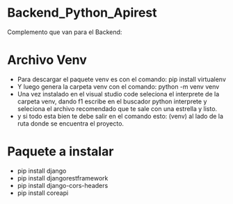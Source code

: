 # Backend_Python_Apirest

Complemento que van para el Backend:

# Archivo Venv
* Para descargar el paquete venv es con el comando: pip install virtualenv 
* Y luego genera la carpeta venv con el comando: python -m venv venv
* Una vez instalado en el visual studio code seleciona el interprete de la carpeta venv, dando f1 escribe en el buscador python interprete y seleciona el archivo recomendado que te sale con una estrella y listo.
* y si todo esta bien te debe salir en el comando esto: (venv) al lado de la ruta donde se encuentra el proyecto.

# Paquete a instalar
* pip install django
* pip install djangorestframework
* pip install django-cors-headers
* pip install coreapi
